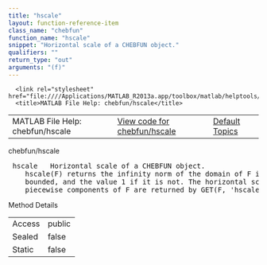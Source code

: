 ```yaml
---
title: "hscale"
layout: function-reference-item
class_name: "chebfun"
function_name: "hscale"
snippet: "Horizontal scale of a CHEBFUN object."
qualifiers: ""
return_type: "out"
arguments: "(f)"
---
```


<html>
   <head>
      <meta http-equiv="Content-Type" content="text/html; charset=utf-8">
   
      <link rel="stylesheet" href="file:////Applications/MATLAB_R2013a.app/toolbox/matlab/helptools/private/helpwin.css">
      <title>MATLAB File Help: chebfun/hscale</title>
   </head>
   <body>
      <!--Single-page help-->
      <table border="0" cellspacing="0" width="100%">
         <tr class="subheader">
            <td class="headertitle">MATLAB File Help: chebfun/hscale</td>
            <td class="subheader-left"><a href="matlab:edit chebfun/hscale">View code for chebfun/hscale</a></td>
            <td class="subheader-right"><a href="matlab:helpwin">Default Topics</a></td>
         </tr>
      </table>
      <div class="title">chebfun/hscale</div>
      <div class="helptext"><pre><!--helptext --> <span class="helptopic">hscale</span>   Horizontal scale of a CHEBFUN object.
    <span class="helptopic">hscale</span>(F) returns the infinity norm of the domain of F if the domain of F is
    bounded, and the value 1 if it is not. The horizontal scales of the
    piecewise components of F are returned by GET(F, 'hscale-local');</pre></div><!--after help -->
      <!--Method-->
      <div class="sectiontitle">Method Details</div>
      <table class="class-details">
         <tr>
            <td class="class-detail-label">Access</td>
            <td>public</td>
         </tr>
         <tr>
            <td class="class-detail-label">Sealed</td>
            <td>false</td>
         </tr>
         <tr>
            <td class="class-detail-label">Static</td>
            <td>false</td>
         </tr>
      </table>
   </body>
</html>
